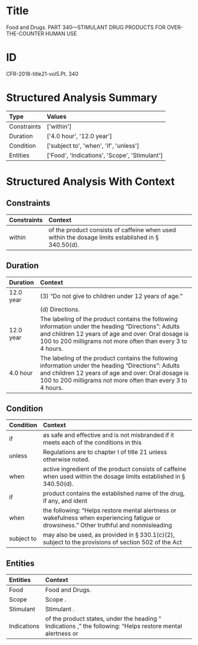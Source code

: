 # Title

 Food and Drugs. PART 340—STIMULANT DRUG PRODUCTS FOR OVER-THE-COUNTER HUMAN USE


# ID

 CFR-2018-title21-vol5.Pt. 340


# Structured Analysis Summary

| Type        | Values                                        |
|:------------|:----------------------------------------------|
| Constraints | ['within']                                    |
| Duration    | ['4.0 hour', '12.0 year']                     |
| Condition   | ['subject to', 'when', 'if', 'unless']        |
| Entities    | ['Food', 'Indications', 'Scope', 'Stimulant'] |


# Structured Analysis With Context

 


## Constraints

| Constraints   | Context                                                                                                        |
|:--------------|:---------------------------------------------------------------------------------------------------------------|
| within        | of the product consists of caffeine when used within  the dosage limits established in &#167;&#8201;340.50(d). |


## Duration

| Duration   | Context                                                                                                                                                                                                                               |
|:-----------|:--------------------------------------------------------------------------------------------------------------------------------------------------------------------------------------------------------------------------------------|
| 12.0 year  | (3) &#8220;Do not give to children under 12 years of age.&#8221;                                                                                                                                                                      |
|            |               (d) Directions.                                                                                                                                                                                                         |
| 12.0 year  | The labeling of the product contains the following information under the heading &#8220;Directions&#8221;: Adults and children 12 years of age and over: Oral dosage is 100 to 200 milligrams not more often than every 3 to 4 hours. |
| 4.0 hour   | The labeling of the product contains the following information under the heading &#8220;Directions&#8221;: Adults and children 12 years of age and over: Oral dosage is 100 to 200 milligrams not more often than every 3 to 4 hours. |


## Condition

| Condition   | Context                                                                                                                                              |
|:------------|:-----------------------------------------------------------------------------------------------------------------------------------------------------|
| if          | as safe and effective and is not misbranded if it meets each of the conditions in this                                                               |
| unless      | Regulations are to chapter I of title 21 unless  otherwise noted.                                                                                    |
| when        | active ingredient of the product consists of caffeine when  used within the dosage limits established in &#167;&#8201;340.50(d).                     |
| if          | product contains the established name of the drug, if  any, and ident                                                                                |
| when        | the following: &#8220;Helps restore mental alertness or wakefulness when experiencing fatigue or drowsiness.&#8221; Other truthful and nonmisleading |
| subject to  | may also be used, as provided in &#167;&#8201;330.1(c)(2), subject to the provisions of section 502 of the Act                                       |


## Entities

| Entities    | Context                                                                                                                       |
|:------------|:------------------------------------------------------------------------------------------------------------------------------|
| Food        | Food  and Drugs.                                                                                                              |
| Scope       | Scope .                                                                                                                       |
| Stimulant   | Stimulant .                                                                                                                   |
| Indications | of the product states, under the heading &#8220; Indications ,&#8221; the following: &#8220;Helps restore mental alertness or |


